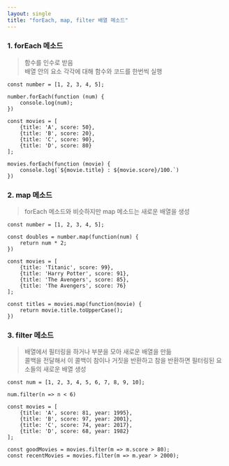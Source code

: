 ```yaml
---
layout: single
title: "forEach, map, filter 배열 메소드"
---
```


### 1. forEach 메소드   
> 함수를 인수로 받음   
> 배열 안의 요소 각각에 대해 함수와 코드를 한번씩 실행

```
const number = [1, 2, 3, 4, 5];

number.forEach(function (num) {
    console.log(num);
})
```

```
const movies = [
    {title: 'A', score: 50},
    {title: 'B', score: 20},
    {title: 'C', score: 90},
    {title: 'D', score: 80}
];

movies.forEach(function (movie) {
    console.log(`${movie.title} : ${movie.score}/100.`)
})
```

### 2. map 메소드   
> forEach 메소드와 비슷하지만 map 메소드는 새로운 배열을 생성

```
const number = [1, 2, 3, 4, 5];

const doubles = number.map(function(num) {
    return num * 2;
})
```

```
const movies = [
    {title: 'Titanic', score: 99},
    {title: 'Harry Potter', score: 91},
    {title: 'The Avengers', score: 85},
    {title: 'The Avengers', score: 76}
];

const titles = movies.map(function(movie) {
    return movie.title.toUpperCase();
})
```

### 3. filter 메소드
> 배열에서 필터링을 하거나 부분을 모아 새로운 배열을 만듦   
> 콜백을 전달해서 이 콜백이 참이나 거짓을 반환하고 참을 반환하면 필터링된 요소들의 새로운 배열 생성

```
const num = [1, 2, 3, 4, 5, 6, 7, 8, 9, 10];

num.filter(n => n < 6)
```

```
const movies = [
    {title: 'A', score: 81, year: 1995},
    {title: 'B', score: 97, year: 2001},
    {title: 'C', score: 74, year: 2017},
    {title: 'D', score: 68, year: 1982}
];

const goodMovies = movies.filter(m => m.score > 80);
const recentMovies = movies.filter(m => m.year > 2000);
```

